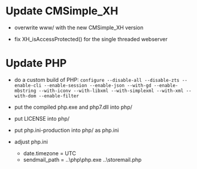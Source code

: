 Update CMSimple_XH
==================

* overwrite www/ with the new CMSimple_XH version

* fix XH_isAccessProtected() for the single threaded webserver

Update PHP
==========

* do a custom build of PHP:
  `configure --disable-all --disable-zts --enable-cli --enable-session --enable-json --with-gd --enable-mbstring --with-iconv --with-libxml --with-simplexml --with-xml --with-dom --enable-filter`

* put the compiled php.exe and php7.dll into php/

* put LICENSE into php/

* put php.ini-production into php/ as php.ini

* adjust php.ini
  * date.timezone = UTC
  * sendmail_path = ..\php\php.exe ..\storemail.php
